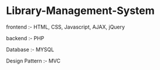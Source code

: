 # Library-Management-System


frontend :- HTML, CSS, Javascript, AJAX, jQuery


backend :- PHP


Database :- MYSQL


Design Pattern :- MVC
